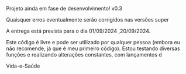 Projeto ainda em fase de desenvolvimento! v0.3

Quaisquer erros eventualmente serão corrigidos nas versões super

A entrega está prevista para o dia 01/09/2024 ,20/09/2024.

Este código é livre e pode ser utilizado por qualquer pessoa (embora eu não recomende, já que é meu primeiro código). Estou testando diversas funções e realizando alterações constantes, com lançamentos d

Vida-e-Saúde

